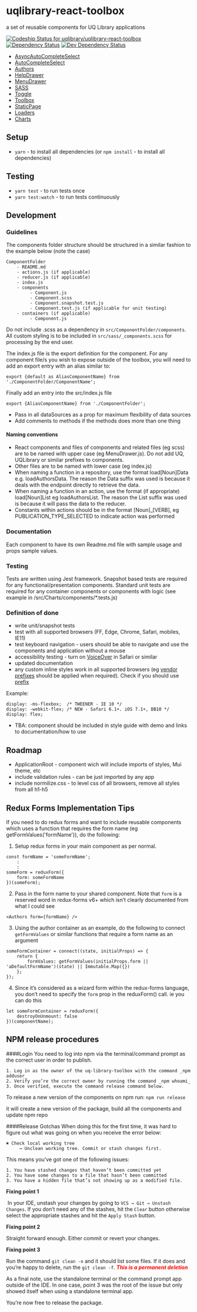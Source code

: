 # uqlibrary-react-toolbox
a set of reusable components for UQ Library applications


[ ![Codeship Status for uqlibrary/uqlibrary-react-toolbox](https://codeship.com/projects/73393d70-ed04-0134-e2b6-0a42fa094665/status?branch=master)](https://codeship.com/projects/208476)
[![Dependency Status](https://david-dm.org/uqlibrary/uqlibrary-react-toolbox.svg)](https://david-dm.org/uqlibrary/uqlibrary-react-toolbox)
[![Dev Dependency Status](https://david-dm.org/uqlibrary/uqlibrary-react-toolbox/dev-status.svg)](https://david-dm.org/uqlibrary/uqlibrary-react-toolbox?type=dev)

- [AsyncAutoCompleteSelect](https://github.com/uqlibrary/uqlibrary-react-toolbox/tree/master/src/AsyncAutoCompleteSelect)
- [AutoCompleteSelect](https://github.com/uqlibrary/uqlibrary-react-toolbox/tree/master/src/AutoCompleteSelect)
- [Authors](https://github.com/uqlibrary/uqlibrary-react-toolbox/tree/master/src/Authors)
- [HelpDrawer](https://github.com/uqlibrary/uqlibrary-react-toolbox/tree/master/src/HelpDrawer)
- [MenuDrawer](https://github.com/uqlibrary/uqlibrary-react-toolbox/tree/master/src/MenuDrawer)
- [SASS](https://github.com/uqlibrary/uqlibrary-react-toolbox/tree/master/src/sass)
- [Toggle](https://github.com/uqlibrary/uqlibrary-react-toolbox/tree/master/src/Toggle)
- [Toolbox](https://github.com/uqlibrary/uqlibrary-react-toolbox/tree/master/src/TextField)
- [StaticPage](https://github.com/uqlibrary/uqlibrary-react-toolbox/tree/master/src/StaticPage)
- [Loaders](https://github.com/uqlibrary/uqlibrary-react-toolbox/tree/master/src/Loaders)
- [Charts](https://github.com/uqlibrary/uqlibrary-react-toolbox/tree/master/src/Charts)

## Setup

- `yarn` - to install all dependencies (or `npm install` - to install all dependencies)

## Testing

- `yarn test` - to run tests once
- `yarn test:watch` - to run tests continuously


## Development

### Guidelines

The components folder structure should be structured in a similar fashion to the example below (note the case)

    ComponentFolder
        - README.md
        - actions.js (if applicable)
        - reducer.js (if applicable)
        - index.js
        - components
             - Component.js
             - Component.scss
             - Component.snapshot.test.js
             - Component.test.js (if applicable for unit testing)
        - containers (if applicable)
             - Component.js
   
Do not include .scss as a dependency in `src/ComponentFolder/components`. All custom styling is to be included in `src/sass/_components.scss` for processing by the end user. 

The index.js file is the export definition for the component. For any component file/s you wish to expose outside of the toolbox, you will need to add an export entry with an alias similar to:

    export {default as AliasComponentName} from './ComponentFolder/ComponentName';

Finally add an entry into the src/index.js file
    
    export {AliasComponentName} from './ComponentFolder';


- Pass in all dataSources as a prop for maximum flexibility of data sources
- Add comments to methods if the methods does more than one thing
  
#### Naming conventions

- React components and files of components and related files (eg scss) are to be named with upper case (eg MenuDrawer.js). Do not add UQ, UQLibrary or similar prefixes to components.
- Other files are to be named with lower case (eg index.js)
- When naming a function in a repository, use the format load[Noun]Data e.g. loadAuthorsData. The reason the Data suffix was used is because it deals with the endpoint directly to retrieve the data.
- When naming a function in an action, use the format (if appropriate) load[Noun]List eg loadAuthorsList. The reason the List suffix was used is because it will pass the data to the reducer.
- Constants within actions should be in the format [Noun]_[VERB], eg PUBLICATION_TYPE_SELECTED to indicate action was performed

### Documentation

Each component to have its own Readme.md file with sample usage and props sample values.

### Testing

Tests are written using Jest framework. Snapshot based tests are required for any functional/presentation components. 
Standard unit tests are required for any container components or components with logic (see example in /src/Charts/components/*.tests.js)

### Definition of done

- write unit/snapshot tests
- test with all supported browsers (FF, Edge, Chrome, Safari, mobiles, IE11)
- test keyboard navigation - users should be able to navigate and use the components and application without a mouse
- accessibility testing - turn on [VoiceOver](https://help.apple.com/voiceover/info/guide/10.12/) in Safari or similar
- updated documentation
- any custom inline styles work in all supported browsers (eg [vendor prefixes](https://developer.mozilla.org/en-US/docs/Glossary/Vendor_Prefix) should be applied when required). Check if you should use [prefix](http://shouldiprefix.com/)

Example:
```
display: -ms-flexbox;  /* TWEENER - IE 10 */
display: -webkit-flex; /* NEW - Safari 6.1+. iOS 7.1+, BB10 */
display: flex;  
```

- TBA: component should be included in style guide with demo and links to documentation/how to use


## Roadmap

- ApplicationRoot - component wich will include imports of styles, Mui theme, etc 
- include validation rules - can be just imported by any app
- include normilize.css - to level css of all browsers, remove all styles from all h1-h5


## Redux Forms Implementation Tips
If you need to do redux forms and want to include reusable components which uses a function that requires the form name (eg getFormValues('formName')), do the following:

1. Setup redux forms in your main component as per normal. 
```
const formName = 'someFormName';
    :
    :
someForm = reduxForm({
    form: someFormName
})(someForm);
```

2. Pass in the form name to your shared component. Note that `form` is a reserved word in redux-forms v6+ which isn’t clearly documented from what I could see

```
<Authors form={formName} />
```

3. Using the author container as an example, do the following to connect `getFormValues` or similar functions that require a form name as an argument

```
someFormContainer = connect((state, initialProps) => {
    return {
        formValues: getFormValues(initialProps.form || 'aDefaultFormName')(state) || Immutable.Map({})
    };
});
```

4. Since it’s considered as a wizard form within the redux-forms language, you don’t need to specify the `form` prop in the reduxForm() call. ie you can do this

```
let someFormContainer = reduxForm({
    destroyOnUnmount: false
})(componentName);
```

## NPM release procedures
####Login
You need to log into npm via the terminal/command prompt as the correct user in order to publish. 

    1. Log in as the owner of the uq-library-toolbox with the command _npm adduser_
    2. Verify you’re the correct owner by running the command _npm whoami_
    3. Once verified, execute the command release command below.

To release a new version of the components on npm run:
`npm run release`

it will create a new version of the package, build all the components and update npm repo

####Release Gotchas
When doing this for the first time, it was hard to figure out what was going on when you receive the error below:

```
✖ Check local working tree
     → Unclean working tree. Commit or stash changes first.
```

This means you’ve got one of the following issues:

    1. You have stashed changes that haven’t been committed yet
    2. You have some changes to a file that hasn’t been committed
    3. You have a hidden file that’s not showing up as a modified file.

**Fixing point 1**

 In your IDE, unstash your changes by going to `VCS → Git → Unstash Changes`. If you don’t need any of the stashes, hit the `Clear` button otherwise select the appropriate stashes and hit the `Apply Stash` button.

**Fixing point 2**

Straight forward enough. Either commit or revert your changes.

**Fixing point 3**

Run the command `git clean -n` and it should list some files. If it does and you’re happy to delete, run the `git clean -f`. <span style="color:red">_**This is a permanent deletion**_</span> 

As a final note, use the standalone terminal or the command prompt app outside of the IDE. In one case, point 3 was the root of the issue but only showed itself when using a standalone terminal app.

You’re now free to release the package.
